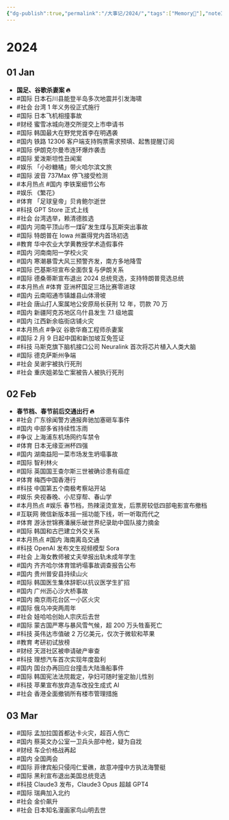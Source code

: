 ```yaml
---
{"dg-publish":true,"permalink":"/大事记/2024/","tags":["Memory🙊"],"noteIcon":"1","created":"2024-01-01T22:07:41.980+08:00","updated":"2024-03-10T16:50:27.102+08:00"}
---
```



# 2024

## 01 Jan

-   **国足、谷歌杀妻案 🔥**
-   #国际 日本石川县能登半岛多次地震并引发海啸
-   #社会 台湾 1 年义务役正式施行
-   #国际 日本飞机相撞事故
-   #财经 蜜雪冰城向港交所提交上市申请书
-   #国际 韩国最大在野党党首李在明遇袭
-   #国内 铁路 12306 客户端支持购票需求预填、起售提醒订阅
-   #国际 伊朗克尔曼市连环爆炸袭击
-   #国际 爱泼斯坦性丑闻案
-   #娱乐 「小砂糖橘」带火哈尔滨文旅
-   #国际 波音 737Max 停飞接受检测
-   #本月热点 #国内 李铁案细节公布
-   #娱乐 《繁花》
-   #体育 「足球皇帝」贝肯鲍尔逝世
-   #科技 GPT Store 正式上线
-   #社会 台湾选举，赖清德胜选
-   #国内 河南平顶山市一煤矿发生煤与瓦斯突出事故
-   #国际 特朗普在 Iowa 州赢得党内首场初选
-   #教育 华中农业大学黄教授学术造假事件
-   #国内 河南南阳一学校火灾
-   #国内 寒潮暴雪大风三预警齐发，南方多地降雪
-   #国际 巴基斯坦宣布全面恢复与伊朗关系
-   #国际 德桑蒂斯宣布退出 2024 总统竞选，支持特朗普竞选总统
-   #本月热点 #体育 亚洲杯国足三场比赛零进球
-   #国内 云南昭通市镇雄县山体滑坡
-   #社会 唐山打人案属地公安原局长获刑 12 年，罚款 70 万
-   #国内 新疆阿克苏地区乌什县发生 7.1 级地震
-   #国内 江西新余临街店铺火灾
-   #本月热点 #争议 谷歌华裔工程师杀妻案
-   #国际 2 月 9 日起中国和新加坡互免签证
-   #科技 马斯克旗下脑机接口公司 Neuralink 首次将芯片植入人类大脑
-   #国际 德克萨斯州争端
-   #社会 吴谢宇被执行死刑
-   #社会 重庆姐弟坠亡案被告人被执行死刑

## 02 Feb

-   **春节档、春节前后交通出行 🔥**
-   #社会 广东徐闻警方通报奔驰加塞砸车事件
-   #国内 中部多省持续性冻雨
-   #争议 上海浦东机场网约车禁令
-   #体育 日本无缘亚洲杯四强
-   #国内 湖南益阳一菜市场发生坍塌事故
-   #国际 智利林火
-   #国际 英国国王查尔斯三世被确诊患有癌症
-   #体育 梅西中国香港行
-   #科技 中国第五个南极考察站开站
-   #娱乐 央视春晚、小尼穿帮、春山学
-   #本月热点 #娱乐 春节档，热辣滚烫宣发，后票房较低四部电影宣布撤档
-   #互联网 微信新版本摇一摇功能下线，听一听取而代之
-   #体育 游泳世锦赛潘展乐破世界纪录助中国队接力摘金
-   #国际 韩国和古巴建立外交关系
-   #本月热点 #国内 海南离岛交通
-   #科技 OpenAI 发布文生视频模型 Sora
-   #社会 上海女教师被丈夫举报出轨未成年学生
-   #国内 齐齐哈尔体育馆坍塌事故调查报告公布
-   #国内 贵州普安县持续山火
-   #国际 韩国医生集体辞职以抗议医学生扩招
-   #国内 广州沥心沙大桥事故
-   #国内 南京雨花台区一小区火灾
-   #国际 俄乌冲突两周年
-   #社会 娃哈哈创始人宗庆后去世
-   #国际 蒙古国严寒与暴风雪气候，超 200 万头牲畜死亡
-   #科技 英伟达市值破 2 万亿美元，仅次于微软和苹果
-   #教育 考研初试放榜
-   #财经 天涯社区被申请破产审查
-   #科技 理想汽车首次实现年度盈利
-   #国内 国台办再回应台撞击大陆渔船事件
-   #国际 韩国宪法法院裁定，孕妇可随时鉴定胎儿性别
-   #科技 苹果宣布放弃造车改投生成式 AI
-   #社会 香港全面撤销所有楼市管理措施

## 03 Mar

-   #国际 孟加拉国首都达卡火灾，超百人伤亡
-   #国内 蔡英文办公室一卫兵头部中枪，疑为自戕
-   #财经 车企价格战再起
-   #国内 全国两会
-   #国际 菲律宾船只侵闯仁爱礁，故意冲撞中方执法海警艇
-   #国际 黑利宣布退出美国总统竞选
-   #科技 Claude3 发布，Claude3 Opus 超越 GPT4
-   #国际 瑞典加入北约
-   #社会 金价飙升
-   #社会 日本知名漫画家鸟山明去世